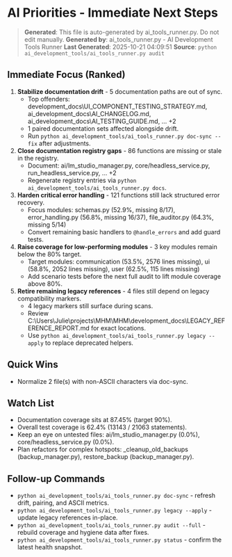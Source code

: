 # AI Priorities - Immediate Next Steps

> **Generated**: This file is auto-generated by ai_tools_runner.py. Do not edit manually.
> **Generated by**: ai_tools_runner.py - AI Development Tools Runner
> **Last Generated**: 2025-10-21 04:09:51
> **Source**: `python ai_development_tools/ai_tools_runner.py audit`

## Immediate Focus (Ranked)
1. **Stabilize documentation drift**  -  5 documentation paths are out of sync.
   - Top offenders: development_docs\UI_COMPONENT_TESTING_STRATEGY.md, ai_development_docs\AI_CHANGELOG.md, ai_development_docs\AI_TESTING_GUIDE.md, ... +2
   - 1 paired documentation sets affected alongside drift.
   - Run `python ai_development_tools/ai_tools_runner.py doc-sync --fix` after adjustments.
2. **Close documentation registry gaps**  -  86 functions are missing or stale in the registry.
   - Document: ai/lm_studio_manager.py, core/headless_service.py, run_headless_service.py, ... +2
   - Regenerate registry entries via `python ai_development_tools/ai_tools_runner.py docs`.
3. **Harden critical error handling**  -  121 functions still lack structured error recovery.
   - Focus modules: schemas.py (52.9%, missing 8/17), error_handling.py (56.8%, missing 16/37), file_auditor.py (64.3%, missing 5/14)
   - Convert remaining basic handlers to `@handle_errors` and add guard tests.
4. **Raise coverage for low-performing modules**  -  3 key modules remain below the 80% target.
   - Target modules: communication (53.5%, 2576 lines missing), ui (58.8%, 2052 lines missing), user (62.5%, 115 lines missing)
   - Add scenario tests before the next full audit to lift module coverage above 80%.
5. **Retire remaining legacy references**  -  4 files still depend on legacy compatibility markers.
   - 4 legacy markers still surface during scans.
   - Review C:\Users\Julie\projects\MHM\MHM\development_docs\LEGACY_REFERENCE_REPORT.md for exact locations.
   - Use `python ai_development_tools/ai_tools_runner.py legacy --apply` to replace deprecated helpers.

## Quick Wins
- Normalize 2 file(s) with non-ASCII characters via doc-sync.

## Watch List
- Documentation coverage sits at 87.45% (target 90%).
- Overall test coverage is 62.4% (13143 / 21063 statements).
- Keep an eye on untested files: ai/lm_studio_manager.py (0.0%), core/headless_service.py (0.0%).
- Plan refactors for complex hotspots: _cleanup_old_backups (backup_manager.py), restore_backup (backup_manager.py).

## Follow-up Commands
- `python ai_development_tools/ai_tools_runner.py doc-sync`  -  refresh drift, pairing, and ASCII metrics.
- `python ai_development_tools/ai_tools_runner.py legacy --apply`  -  update legacy references in-place.
- `python ai_development_tools/ai_tools_runner.py audit --full`  -  rebuild coverage and hygiene data after fixes.
- `python ai_development_tools/ai_tools_runner.py status`  -  confirm the latest health snapshot.